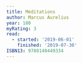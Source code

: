 ```yaml
---
title: Meditations
author: Marcus Aurelius
year: 180
myRating: 3
read:
  - started: '2019-06-01'
    finished: '2019-07-30'
ISBN13: 9780140449334
---
```


